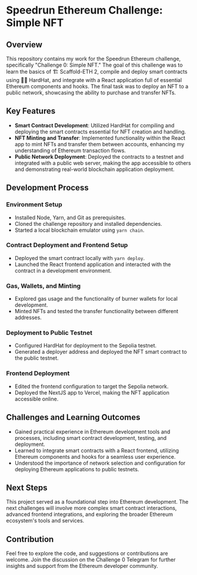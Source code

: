# Speedrun Ethereum Challenge: Simple NFT

## Overview

This repository contains my work for the Speedrun Ethereum challenge, specifically "Challenge 0: Simple NFT." The goal of this challenge was to learn the basics of 🏗 Scaffold-ETH 2, compile and deploy smart contracts using 👷‍♀️ HardHat, and integrate with a React application full of essential Ethereum components and hooks. The final task was to deploy an NFT to a public network, showcasing the ability to purchase and transfer NFTs.

## Key Features

- **Smart Contract Development**: Utilized HardHat for compiling and deploying the smart contracts essential for NFT creation and handling.
- **NFT Minting and Transfer**: Implemented functionality within the React app to mint NFTs and transfer them between accounts, enhancing my understanding of Ethereum transaction flows.
- **Public Network Deployment**: Deployed the contracts to a testnet and integrated with a public web server, making the app accessible to others and demonstrating real-world blockchain application deployment.

## Development Process

### Environment Setup

- Installed Node, Yarn, and Git as prerequisites.
- Cloned the challenge repository and installed dependencies.
- Started a local blockchain emulator using `yarn chain`.

### Contract Deployment and Frontend Setup

- Deployed the smart contract locally with `yarn deploy`.
- Launched the React frontend application and interacted with the contract in a development environment.

### Gas, Wallets, and Minting

- Explored gas usage and the functionality of burner wallets for local development.
- Minted NFTs and tested the transfer functionality between different addresses.

### Deployment to Public Testnet

- Configured HardHat for deployment to the Sepolia testnet.
- Generated a deployer address and deployed the NFT smart contract to the public testnet.

### Frontend Deployment

- Edited the frontend configuration to target the Sepolia network.
- Deployed the NextJS app to Vercel, making the NFT application accessible online.

## Challenges and Learning Outcomes

- Gained practical experience in Ethereum development tools and processes, including smart contract development, testing, and deployment.
- Learned to integrate smart contracts with a React frontend, utilizing Ethereum components and hooks for a seamless user experience.
- Understood the importance of network selection and configuration for deploying Ethereum applications to public testnets.

## Next Steps

This project served as a foundational step into Ethereum development. The next challenges will involve more complex smart contract interactions, advanced frontend integrations, and exploring the broader Ethereum ecosystem's tools and services.

## Contribution

Feel free to explore the code, and suggestions or contributions are welcome. Join the discussion on the Challenge 0 Telegram for further insights and support from the Ethereum developer community.